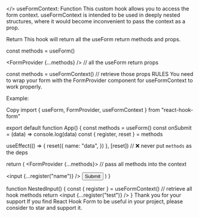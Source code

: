 

</> useFormContext: Function
This custom hook allows you to access the form context. useFormContext is intended to be used in deeply nested structures, where it would become inconvenient to pass the context as a prop.

Return
This hook will return all the useForm return methods and props.

const methods = useForm()

<FormProvider {...methods} /> // all the useForm return props

const methods = useFormContext() // retrieve those props
 RULES
You need to wrap your form with the FormProvider component for useFormContext to work properly.

Example:

Copy
import { useForm, FormProvider, useFormContext } from "react-hook-form"

export default function App() {
  const methods = useForm()
  const onSubmit = (data) => console.log(data)
  const { register, reset } = methods

  useEffect(() => {
    reset({
      name: "data",
    })
  }, [reset]) // ❌ never put `methods` as the deps

  return (
    <FormProvider {...methods}>
      // pass all methods into the context
      <form onSubmit={methods.handleSubmit(onSubmit)}>
        <NestedInput />
        <input {...register("name")} />
        <input type="submit" />
      </form>
    </FormProvider>
  )
}

function NestedInput() {
  const { register } = useFormContext() // retrieve all hook methods
  return <input {...register("test")} />
}
Thank you for your support
If you find React Hook Form to be useful in your project, please consider to star and support it.

